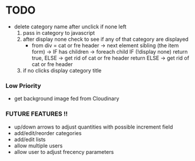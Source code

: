 # TODO

- delete category name after unclick if none left
    1. pass in category to javascript
    2. after display none check to see if any of that category are displayed
        - from div = cat or fre header 
            -> next element sibling (the item form) -> 
            IF has children -> 
                foreach child 
                    IF (!display none) return true, 
                    ELSE -> 
                        get rid of cat or fre header
                        return
            ELSE -> get rid of cat or fre header
    3. if no clicks display category title

### Low Priority
- get background image fed from Cloudinary

### FUTURE FEATURES !!

- up/down arrows to adjust quantities with possible increment field
- add/edit/reorder categories
- add/edit lists
- allow multiple users
- allow user to adjust frecency parameters